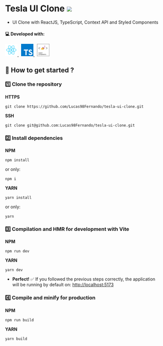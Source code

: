 # Tesla UI Clone <img src="/public/favicon-red.ico" width="30" />

- UI Clone with ReactJS, TypeScript, Context API and Styled Components

#### :computer: Developed with:

<a href="https://v3.vuejs.org/">
<img width="40" src="https://raw.githubusercontent.com/github/explore/80688e429a7d4ef2fca1e82350fe8e3517d3494d/topics/react/react.png">
</a>
&nbsp;
<a href="https://www.typescriptlang.org/">
<img width="40" src="https://raw.githubusercontent.com/github/explore/80688e429a7d4ef2fca1e82350fe8e3517d3494d/topics/typescript/typescript.png">
</a>
&nbsp;
<a href="https://styled-components.com/">
<img width="40" src="https://raw.githubusercontent.com/github/explore/80688e429a7d4ef2fca1e82350fe8e3517d3494d/topics/styled-components/styled-components.png">
</a>

## :rocket: How to get started ?

### :one: Clone the repository

**HTTPS**

```
git clone https://github.com/Lucas98Fernando/tesla-ui-clone.git
```

**SSH**

```
git clone git@github.com:Lucas98Fernando/tesla-ui-clone.git
```

### :two: Install dependencies

**NPM**

```
npm install
```

or only:

```
npm i
```

**YARN**

```
yarn install
```

or only:

```
yarn
```

### :three: Compilation and HMR for development with Vite

**NPM**

```
npm run dev
```

**YARN**

```
yarn dev
```

- **Perfect!** :white_check_mark: If you followed the previous steps correctly, the application will be running by default on: [http://localhost:5173](http://localhost:5173)

### :four: Compile and minify for production

**NPM**

```
npm run build
```

**YARN**

```
yarn build
```
